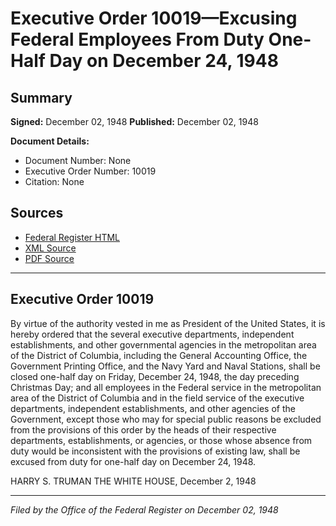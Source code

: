 # Executive Order 10019—Excusing Federal Employees From Duty One-Half Day on December 24, 1948

## Summary

**Signed:** December 02, 1948
**Published:** December 02, 1948

**Document Details:**
- Document Number: None
- Executive Order Number: 10019
- Citation: None

## Sources
- [Federal Register HTML](https://www.presidency.ucsb.edu/documents/executive-order-10019-excusing-federal-employees-from-duty-one-half-day-december-24-1948)
- [XML Source](None)
- [PDF Source](None)

---

## Executive Order 10019

By virtue of the authority vested in me as President of the United States, it is hereby ordered that the several executive departments, independent establishments, and other governmental agencies in the metropolitan area of the District of Columbia, including the General Accounting Office, the Government Printing Office, and the Navy Yard and Naval Stations, shall be closed one-half day on Friday, December 24, 1948, the day preceding Christmas Day; and all employees in the Federal service in the metropolitan area of the District of Columbia and in the field service of the executive departments, independent establishments, and other agencies of the Government, except those who may for special public reasons be excluded from the provisions of this order by the heads of their respective departments, establishments, or agencies, or those whose absence from duty would be inconsistent with the provisions of existing law, shall be excused from duty for one-half day on December 24, 1948.

HARRY S. TRUMAN
THE WHITE HOUSE,
December 2, 1948

---

*Filed by the Office of the Federal Register on December 02, 1948*

